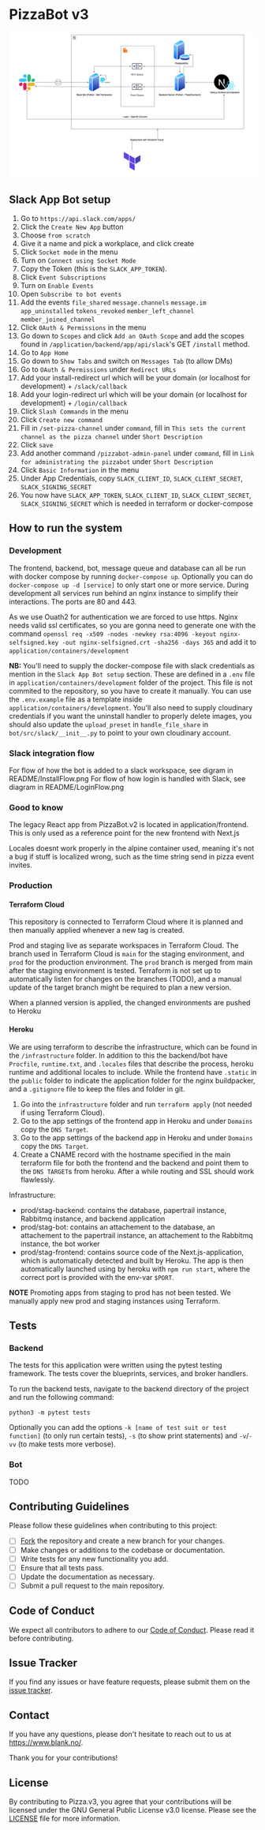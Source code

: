 # PizzaBot v3

![Infrastructure Diagram](https://github.com//blankoslo/Pizza.v3/blob/main/README/infrastructure.png?raw=true)

## Slack App Bot setup

1. Go to `https://api.slack.com/apps/`
2. Click the `Create New App` button
3. Choose `from scratch`
4. Give it a name and pick a workplace, and click create
5. Click `Socket mode` in the menu
6. Turn on `Connect using Socket Mode`
7. Copy the Token (this is the `SLACK_APP_TOKEN`).
8. Click `Event Subscriptions`
9. Turn on `Enable Events`
10. Open `Subscribe to bot events`
11. Add the events `file_shared` `message.channels` `message.im` `app_uninstalled` `tokens_revoked` `member_left_channel` `member_joined_channel`
12. Click `OAuth & Permissions` in the menu
13. Go down to `Scopes` and click `Add an OAuth Scope` and add the scopes found in `/application/backend/app/api/slack`'s GET `/install` method.
14. Go to `App Home`
15. Go down to `Show Tabs` and switch on `Messages Tab` (to allow DMs)
16. Go to `OAuth & Permissions` under `Redirect URLs`
17. Add your install-redirect url which will be your domain (or localhost for development) + `/slack/callback`
18. Add your login-redirect url which will be your domain (or localhost for development) + `/login/callback`
19. Click `Slash Commands` in the menu
20. Click `Create new command`
21. Fill in `/set-pizza-channel` under `command`, fill in `This sets the current channel as the pizza channel` under `Short Description`
22. Click `save`
23. Add another command `/pizzabot-admin-panel` under `command`, fill in `Link for administrating the pizzabot` under `Short Description`
24. Click `Basic Information` in the menu
25. Under App Credentials, copy `SLACK_CLIENT_ID`, `SLACK_CLIENT_SECRET`, `SLACK_SIGNING_SECRET`
26. You now have `SLACK_APP_TOKEN`, `SLACK_CLIENT_ID`, `SLACK_CLIENT_SECRET`, `SLACK_SIGNING_SECRET` which is needed in terraform or docker-compose

## How to run the system

### Development

The frontend, backend, bot, message queue and database can all be run with docker compose by running `docker-compose up`. Optionally you can do `docker-compose up -d [service]` to only start one or more service. During development all services run behind an nginx instance to simplify their interactions. The ports are 80 and 443.

As we use Ouath2 for authentication we are forced to use https. Nginx needs valid ssl certificates, so you are gonna need to generate one with the command `openssl req -x509 -nodes -newkey rsa:4096 -keyout nginx-selfsigned.key -out nginx-selfsigned.crt -sha256 -days 365` and add it to `application/containers/development`

**NB:** You'll need to supply the docker-compose file with slack credentials as mention in the `Slack App Bot setup` section. These are defined in a `.env` file in `application/containers/development` folder of the project. This file is not commited to the repository, so you have to create it manually. You can use the `.env.example` file as a template inside `application/containers/development`. You'll also need to supply cloudinary credentials if you want the uninstall handler to properly delete images, you should also update the `upload_preset` in `handle_file_share` in `bot/src/slack/__init__.py` to point to your own cloudinary account.

### Slack integration flow

For flow of how the bot is added to a slack workspace, see digram in README/InstallFlow.png
For flow of how login is handled with Slack, see diagram in README/LoginFlow.png

### Good to know

The legacy React app from PizzaBot.v2 is located in application/frontend. This is only used as a reference point for the new frontend with Next.js

Locales doesnt work properly in the alpine container used, meaning it's not a bug if stuff is localized wrong, such as the time string send in pizza event invites.

### Production

#### Terraform Cloud

This repository is connected to Terraform Cloud where it is planned and then manually applied whenever a new tag is created.

Prod and staging live as separate workspaces in Terraform Cloud. The branch used in Terraform Cloud is `main` for the staging environment, and `prod` for the production environment. The `prod` branch is merged from main after the staging environment is tested. Terraform is not set up to automatically listen for changes on the branches (TODO), and a manual update of the target branch might be required to plan a new version.

When a planned version is applied, the changed environments are pushed to Heroku

#### Heroku

We are using terraform to describe the infrastructure, which can be found in the `/infrastructure` folder. In addition to this the backend/bot have `Procfile`, `runtime.txt`, and `.locales` files that describe the process, heroku runtime and additional locales to include. While the frontend have `.static` in the `public` folder to indicate the application folder for the nginx buildpacker, and a `.gitignore` file to keep the files and folder in git.

1. Go into the `infrastructure` folder and run `terraform apply` (not needed if using Terraform Cloud).
2. Go to the app settings of the frontend app in Heroku and under `Domains` copy the `DNS Target`.
3. Go to the app settings of the backend app in Heroku and under `Domains` copy the `DNS Target`.
4. Create a CNAME record with the hostname specified in the main terraform file for both the frontend and the backend and point them to the `DNS TARGET`s from heroku. After a while routing and SSL should work flawlessly.

Infrastructure:

- prod/stag-backend: contains the database, papertrail instance, Rabbitmq instance, and backend application
- prod/stag-bot: contains an attachement to the database, an attachement to the papertrail instance, an attachement to the Rabbitmq instance, the bot worker
- prod/stag-frontend: contains source code of the Next.js-application, which is automatically detected and built by Heroku. The app is then automatically launched using by heroku with `npm run start`, where the correct port is provided with the env-var `$PORT`.

**NOTE** Promoting apps from staging to prod has not been tested. We manually apply new prod and staging instances using Terraform.

## Tests

### Backend

The tests for this application were written using the pytest testing framework. The tests cover the blueprints, services, and broker handlers.

To run the backend tests, navigate to the backend directory of the project and run the following command:

```
python3 -m pytest tests
```

Optionally you can add the options `-k [name of test suit or test function]` (to only run certain tests), `-s` (to show print statements) and `-v`/`-vv` (to make tests more verbose).

### Bot

TODO

## Contributing Guidelines

Please follow these guidelines when contributing to this project:

- [ ] [Fork](https://docs.github.com/en/get-started/quickstart/fork-a-repo) the repository and create a new branch for your changes.
- [ ] Make changes or additions to the codebase or documentation.
- [ ] Write tests for any new functionality you add.
- [ ] Ensure that all tests pass.
- [ ] Update the documentation as necessary.
- [ ] Submit a pull request to the main repository.

## Code of Conduct

We expect all contributors to adhere to our [Code of Conduct](https://github.com/blankoslo/Pizza.v3/blob/main/CODE_OF_CONDUCT.md). Please read it before contributing.

## Issue Tracker

If you find any issues or have feature requests, please submit them on the [issue tracker](https://github.com/blankoslo/Pizza.v3/issues).

## Contact

If you have any questions, please don't hesitate to reach out to us at https://www.blank.no/.

Thank you for your contributions!

## License

By contributing to Pizza.v3, you agree that your contributions will be licensed under the GNU General Public License v3.0 license. Please see the [LICENSE](https://github.com/blankoslo/Pizza.v3/blob/main/LICENSE) file for more information.

